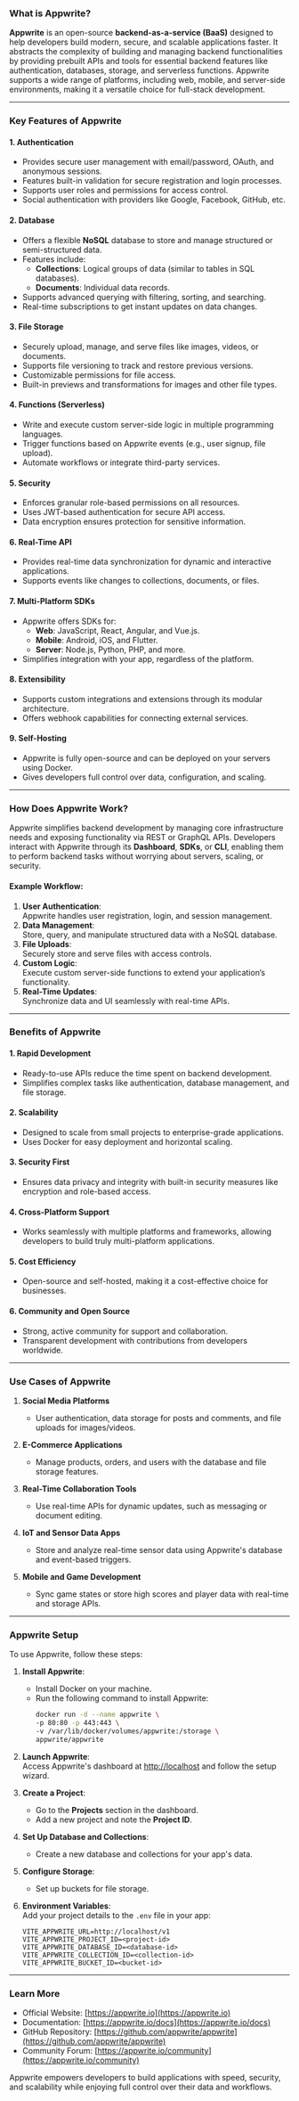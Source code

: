 ### **What is Appwrite?**

**Appwrite** is an open-source **backend-as-a-service (BaaS)** designed to help developers build modern, secure, and scalable applications faster. It abstracts the complexity of building and managing backend functionalities by providing prebuilt APIs and tools for essential backend features like authentication, databases, storage, and serverless functions. Appwrite supports a wide range of platforms, including web, mobile, and server-side environments, making it a versatile choice for full-stack development.

---

### **Key Features of Appwrite**

#### 1. **Authentication**
   - Provides secure user management with email/password, OAuth, and anonymous sessions.
   - Features built-in validation for secure registration and login processes.
   - Supports user roles and permissions for access control.
   - Social authentication with providers like Google, Facebook, GitHub, etc.

#### 2. **Database**
   - Offers a flexible **NoSQL** database to store and manage structured or semi-structured data.
   - Features include:
     - **Collections**: Logical groups of data (similar to tables in SQL databases).
     - **Documents**: Individual data records.
   - Supports advanced querying with filtering, sorting, and searching.
   - Real-time subscriptions to get instant updates on data changes.

#### 3. **File Storage**
   - Securely upload, manage, and serve files like images, videos, or documents.
   - Supports file versioning to track and restore previous versions.
   - Customizable permissions for file access.
   - Built-in previews and transformations for images and other file types.

#### 4. **Functions (Serverless)**
   - Write and execute custom server-side logic in multiple programming languages.
   - Trigger functions based on Appwrite events (e.g., user signup, file upload).
   - Automate workflows or integrate third-party services.

#### 5. **Security**
   - Enforces granular role-based permissions on all resources.
   - Uses JWT-based authentication for secure API access.
   - Data encryption ensures protection for sensitive information.

#### 6. **Real-Time API**
   - Provides real-time data synchronization for dynamic and interactive applications.
   - Supports events like changes to collections, documents, or files.

#### 7. **Multi-Platform SDKs**
   - Appwrite offers SDKs for:
     - **Web**: JavaScript, React, Angular, and Vue.js.
     - **Mobile**: Android, iOS, and Flutter.
     - **Server**: Node.js, Python, PHP, and more.
   - Simplifies integration with your app, regardless of the platform.

#### 8. **Extensibility**
   - Supports custom integrations and extensions through its modular architecture.
   - Offers webhook capabilities for connecting external services.

#### 9. **Self-Hosting**
   - Appwrite is fully open-source and can be deployed on your servers using Docker.
   - Gives developers full control over data, configuration, and scaling.

---

### **How Does Appwrite Work?**

Appwrite simplifies backend development by managing core infrastructure needs and exposing functionality via REST or GraphQL APIs. Developers interact with Appwrite through its **Dashboard**, **SDKs**, or **CLI**, enabling them to perform backend tasks without worrying about servers, scaling, or security.

#### Example Workflow:
1. **User Authentication**:  
   Appwrite handles user registration, login, and session management.
2. **Data Management**:  
   Store, query, and manipulate structured data with a NoSQL database.
3. **File Uploads**:  
   Securely store and serve files with access controls.
4. **Custom Logic**:  
   Execute custom server-side functions to extend your application’s functionality.
5. **Real-Time Updates**:  
   Synchronize data and UI seamlessly with real-time APIs.

---

### **Benefits of Appwrite**

#### 1. **Rapid Development**
   - Ready-to-use APIs reduce the time spent on backend development.
   - Simplifies complex tasks like authentication, database management, and file storage.

#### 2. **Scalability**
   - Designed to scale from small projects to enterprise-grade applications.
   - Uses Docker for easy deployment and horizontal scaling.

#### 3. **Security First**
   - Ensures data privacy and integrity with built-in security measures like encryption and role-based access.

#### 4. **Cross-Platform Support**
   - Works seamlessly with multiple platforms and frameworks, allowing developers to build truly multi-platform applications.

#### 5. **Cost Efficiency**
   - Open-source and self-hosted, making it a cost-effective choice for businesses.

#### 6. **Community and Open Source**
   - Strong, active community for support and collaboration.
   - Transparent development with contributions from developers worldwide.

---

### **Use Cases of Appwrite**

1. **Social Media Platforms**  
   - User authentication, data storage for posts and comments, and file uploads for images/videos.

2. **E-Commerce Applications**  
   - Manage products, orders, and users with the database and file storage features.

3. **Real-Time Collaboration Tools**  
   - Use real-time APIs for dynamic updates, such as messaging or document editing.

4. **IoT and Sensor Data Apps**  
   - Store and analyze real-time sensor data using Appwrite's database and event-based triggers.

5. **Mobile and Game Development**  
   - Sync game states or store high scores and player data with real-time and storage APIs.

---

### **Appwrite Setup**

To use Appwrite, follow these steps:

1. **Install Appwrite**:  
   - Install Docker on your machine.  
   - Run the following command to install Appwrite:
     ```bash
     docker run -d --name appwrite \
     -p 80:80 -p 443:443 \
     -v /var/lib/docker/volumes/appwrite:/storage \
     appwrite/appwrite
     ```

2. **Launch Appwrite**:  
   Access Appwrite's dashboard at [http://localhost](http://localhost) and follow the setup wizard.

3. **Create a Project**:  
   - Go to the **Projects** section in the dashboard.  
   - Add a new project and note the **Project ID**.

4. **Set Up Database and Collections**:  
   - Create a new database and collections for your app's data.

5. **Configure Storage**:  
   - Set up buckets for file storage.

6. **Environment Variables**:  
   Add your project details to the `.env` file in your app:
   ```env
   VITE_APPWRITE_URL=http://localhost/v1
   VITE_APPWRITE_PROJECT_ID=<project-id>
   VITE_APPWRITE_DATABASE_ID=<database-id>
   VITE_APPWRITE_COLLECTION_ID=<collection-id>
   VITE_APPWRITE_BUCKET_ID=<bucket-id>
   ```

---

### **Learn More**

- Official Website: [https://appwrite.io](https://appwrite.io)  
- Documentation: [https://appwrite.io/docs](https://appwrite.io/docs)  
- GitHub Repository: [https://github.com/appwrite/appwrite](https://github.com/appwrite/appwrite)  
- Community Forum: [https://appwrite.io/community](https://appwrite.io/community)  

Appwrite empowers developers to build applications with speed, security, and scalability while enjoying full control over their data and workflows.
